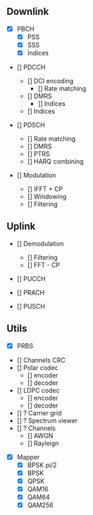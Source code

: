 ## Downlink

- [x] PBCH
    - [x] PSS
    - [x] SSS
    - [x] Indices

- [] PDCCH
    - [] DCI encoding
        - [] Rate matching
    - [] DMRS
        - [] Indices
    - [] Indices

- [] PDSCH
    - [] Rate matching
    - [] DMRS
    - [] PTRS
    - [] HARQ combining

- [] Modulation
    - [] IFFT + CP
    - [] Windowing
    - [] Filtering


## Uplink

- [] Demodulation
    - [] Filtering
    - [] FFT - CP

- [] PUCCH

- [] PRACH

- [] PUSCH


## Utils
- [x] PRBS
- [] Channels CRC
- [] Polar codec
    - [] encoder
    - [] decoder
- [] LDPC codec
    - [] encoder
    - [] decoder
- [] ? Carrier grid
- [] ? Spectrum viewer
- [] ? Channels
    - [] AWGN
    - [] Rayleign
- [x] Mapper
    - [x] BPSK pi/2
    - [x] BPSK
    - [x] QPSK
    - [x] QAM16
    - [x] QAM64
    - [x] QAM256